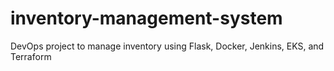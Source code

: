 # inventory-management-system
DevOps project to manage inventory using Flask, Docker, Jenkins, EKS, and Terraform
